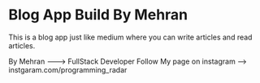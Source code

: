 # Blog App Build By Mehran

This is a blog app just like medium where you can write articles and read articles.

By Mehran ---> FullStack Developer
Follow My page on instagram --> instgaram.com/programming_radar
